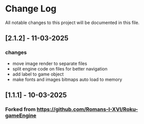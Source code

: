 # Change Log
All notable changes to this project will be documented in this file.

## [2.1.2] - 11-03-2025
### changes
- move image render to separate files
- split engine code on files for better navigation
- add label to game object
- make fonts and images bitmaps auto load to memory

## [1.1.1] - 10-03-2025
### Forked from https://github.com/Romans-I-XVI/Roku-gameEngine